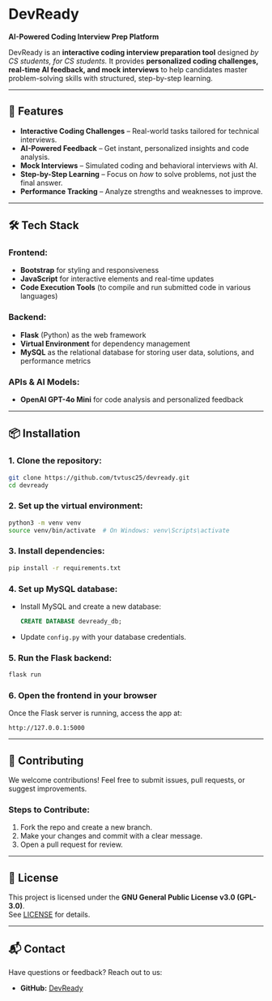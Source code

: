 # DevReady  

**AI-Powered Coding Interview Prep Platform**  

DevReady is an **interactive coding interview preparation tool** designed *by CS students, for CS students.* It provides **personalized coding challenges, real-time AI feedback, and mock interviews** to help candidates master problem-solving skills with structured, step-by-step learning.  

---

## 🚀 Features  

- **Interactive Coding Challenges** – Real-world tasks tailored for technical interviews.  
- **AI-Powered Feedback** – Get instant, personalized insights and code analysis.  
- **Mock Interviews** – Simulated coding and behavioral interviews with AI.  
- **Step-by-Step Learning** – Focus on *how* to solve problems, not just the final answer.  
- **Performance Tracking** – Analyze strengths and weaknesses to improve.  

---

## 🛠 Tech Stack  

### **Frontend:**  
- **Bootstrap** for styling and responsiveness  
- **JavaScript** for interactive elements and real-time updates  
- **Code Execution Tools** (to compile and run submitted code in various languages)  

### **Backend:**  
- **Flask** (Python) as the web framework  
- **Virtual Environment** for dependency management  
- **MySQL** as the relational database for storing user data, solutions, and performance metrics  

### **APIs & AI Models:**  
- **OpenAI GPT-4o Mini** for code analysis and personalized feedback  

---

## 📦 Installation  

### **1. Clone the repository:**  
```bash
git clone https://github.com/tvtusc25/devready.git
cd devready
```

### **2. Set up the virtual environment:**  
```bash
python3 -m venv venv
source venv/bin/activate  # On Windows: venv\Scripts\activate
```

### **3. Install dependencies:**  
```bash
pip install -r requirements.txt
```

### **4. Set up MySQL database:**  
- Install MySQL and create a new database:  
  ```sql
  CREATE DATABASE devready_db;
  ```
- Update `config.py` with your database credentials.  

### **5. Run the Flask backend:**  
```bash
flask run
```

### **6. Open the frontend in your browser**  
Once the Flask server is running, access the app at:  
```
http://127.0.0.1:5000
```

---

## 🤝 Contributing  

We welcome contributions! Feel free to submit issues, pull requests, or suggest improvements.  

### Steps to Contribute:  

1. Fork the repo and create a new branch.  
2. Make your changes and commit with a clear message.  
3. Open a pull request for review.  

---

## 📜 License  

This project is licensed under the **GNU General Public License v3.0 (GPL-3.0)**.  
See [LICENSE](LICENSE) for details.  

---

## 📬 Contact  

Have questions or feedback? Reach out to us:  

- **GitHub:** [DevReady](https://github.com/tvtusc25/devready)
